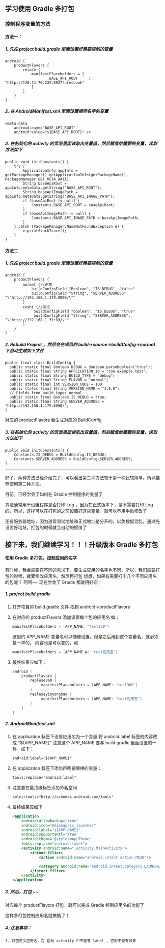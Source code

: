 
## 学习使用 Gradle 多打包


### 控制程序变量的方法

#### 方法一：

##### 1. 先在 project build.gradle 里面设置好需要控制的变量

    android {
        productFlavors {
            relase {
                manifestPlaceholders = [
                        BASE_API_ROOT     : "http://120.24.70.239:8037/aresbook"
                ]
            }
        }
    }

##### 2. 在 AndroidManifest.xml 里面设置相同名字的变量

    <meta-data
        android:name="BASE_API_ROOT"
        android:value="${BASE_API_ROOT}" />

##### 3. 在初始化的 activity 的页面里面读取出变量值，然后赋值给需要的变量，读取方法如下

    public void initConstants() {
        try {
            ApplicationInfo appInfo = getPackageManager().getApplicationInfo(getPackageName(), PackageManager.GET_META_DATA);
            String baseApiRoot = appInfo.metaData.getString("BASE_API_ROOT");
            String baseApiImagePath = appInfo.metaData.getString("BASE_API_IMAGE_PATH");
            if (baseApiRoot != null) {
                Constants.BASE_API_ROOT = baseApiRoot;
            }
            if (baseApiImagePath != null) {
                Constants.BASE_API_IMAGE_PATH = baseApiImagePath;
            }
        } catch (PackageManager.NameNotFoundException e) {
            e.printStackTrace();
        }
    }

#### 方法二

##### 1. 先在 project build.gradle 里面设置好需要控制的变量

    android {
        productFlavors {
            normal {//正常
                buildConfigField "Boolean", "IS_DEBUG", "false"
                buildConfigField "String", "SERVER_ADDRESS", "\"http://192.168.1.179:8090/\""
            }
            ceshi {//测试
                 buildConfigField "Boolean", "IS_DEBUG", "true"
                 buildConfigField "String", "SERVER_ADDRESS", "\"http://192.168.1.31:89/\""
            }
        }
    }

##### 2. Rebuild Project ，然后会在项目的 build->source->buildConfig->normal 下自动生成如下文件

    public final class BuildConfig {
      public static final boolean DEBUG = Boolean.parseBoolean("true");
      public static final String APPLICATION_ID = "com.example.test";
      public static final String BUILD_TYPE = "debug";
      public static final String FLAVOR = "normal";
      public static final int VERSION_CODE = 100;
      public static final String VERSION_NAME = "1.0.0";
      // Fields from build type: normal
      public static final Boolean IS_DEBUG = true;
      public static final String SERVER_ADDRESS = "http://192.168.1.179:8090/";
    }

对应的 productFlavors 会生成对应的 BuildConfig

##### 3. 在初始化的 activity 的页面里面读取出变量值，然后赋值给需要的变量，读取方法如下

    public void initConstants() {
        Constants.IS_DEBUG = BuildConfig.IS_DEBUG;
        Constants.SERVER_ADDRESS = BuildConfig.SERVER_ADDRESS;
    }


---

好了，两种方法已经介绍完了，可以看出第二种方法较于第一种比较简单，所以推荐使用第二种方法。

目前，已经学会了如何在 Gradle 控制程序的变量了

方法通常用于设置程序是否打印 Log ，因为在正式版本下，是不需要打印 Log 的，所以，这样可以在打包的之前设置好这些变量，就可以不用手动修改了

还有服务器地址，因为通常测试地址和正式地址是分开的，以免数据混乱，通过先设置好地址，打包的时候就会自动的赋值了

## 接下来，我们继续学习！！！升级版本 Gradle 多打包

#### 使用 Gradle 多打包，控制应用的名字

有时候，我会需要在不同的需求下，要生成应用的名字也不同，所以，我们需要打包的时候，就要修改应用名，然后再打包
想想，如果有需要打十几个不同应用名的包呢？
呵呵~~ 现在学会了 Gradle 那就用好它！

##### 1. project build.gradle

1. 打开项目的 build.gradle 文件
   找到  android->productFlavors

1. 在对应的 productFlavors 添加设置每个包的应用名 如：

    ```gradle
    manifestPlaceholders = [APP_NAME: "test360"]
    ```

    这里的 APP_NAME 变量名可以随便设置，但是之后用到这个变量名，就必须是一样的。
    内容也是可以变的，如

    ```gradle
    manifestPlaceholders = [APP_NAME_A: "test应用宝"]
    ```

1. 最终结果应如下：

    ```gradle
    android {
        productFlavors {
            replese360 {
                 manifestPlaceholders = [APP_NAME: "test360"]
            }
            repleseyinyongbao {
                 manifestPlaceholders = [APP_NAME: "test应用宝"]
            }
        }
    }
    ```

##### 2. AndroidManifest.xml

1. 在 application 标签下设置应用名为一个变量
将 android:label 标签的内容改成 "${APP_NAME}" 注意这个 APP_NAME 要与 build.gradle 里面设置的一样，如下：

    ```xml
    android:label="${APP_NAME}"
    ```

1. 在 application 标签下添加声明要替换的变量：

    ```xml
    tools:replace="android:label"
    ```

1. 注意要在最顶级标签添加命名空间

    ```xml
    xmlns:tools="http://schemas.android.com/tools"
    ```

1. 最终结果应如下

    ```xml
    <application
        android:allowBackup="true"
        android:icon="@mipmap/ic_launcher"
        android:label="${APP_NAME}"
        android:supportsRtl="true"
        android:theme="@style/mAppTheme"
        tools:replace="android:label">
        <activity android:name=".activity.MainActivity">
            <intent-filter>
                <action android:name="android.intent.action.MAIN"/>

                <category android:name="android.intent.category.LAUNCHER"/>
            </intent-filter>
        </activity>
    </application>
    ```



##### 3. 然后，打包  ~~

对应每个 productFlavors 打包，就可以完成 Gradle 控制应用名的功能了

这样多打包控制应用名就搞掂了！

##### 4. 注意事项：
    1. 打包定义应用名，在 启动 activity 中不能有 label , 否则不能有效果













